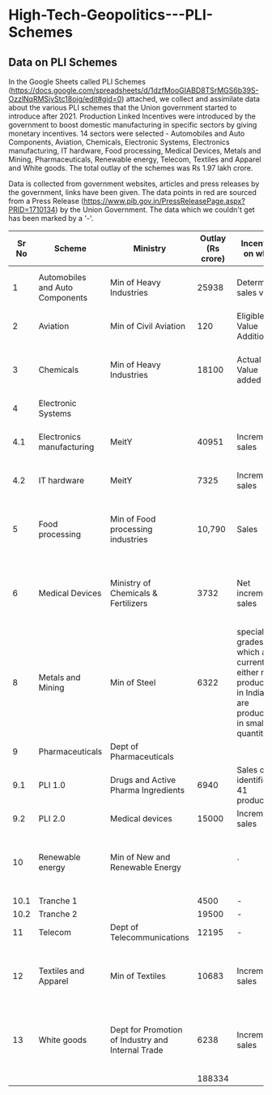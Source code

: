 # High-Tech-Geopolitics---PLI-Schemes
## Data on PLI Schemes 

In the Google Sheets called PLI Schemes (https://docs.google.com/spreadsheets/d/1dzfMooGIABD8TSrMGS6b39S-OzzlNqRMSjvStc18ojg/edit#gid=0) attached, we collect and assimilate data about the various PLI schemes that the Union government started to introduce after 2021.
Production Linked Incentives were introduced by the government to boost domestic manufacturing in specific sectors by giving monetary incentives. 14 sectors were selected - Automobiles and Auto Components, Aviation, Chemicals, Electronic Systems, Electronics manufacturing, IT hardware, Food processing, Medical Devices, Metals and Mining, Pharmaceuticals, Renewable energy, Telecom, Textiles and Apparel and White goods. The total outlay of the schemes was Rs 1.97 lakh crore. 

Data is collected from government websites, articles and press releases by the government, links have been given. 
The data points in red are sourced from a Press Release (https://www.pib.gov.in/PressReleasePage.aspx?PRID=1710134) by the Union Government. 
The data which we couldn't get has been marked by a '-'. 


| Sr No | Scheme                          | Ministry                                          | Outlay (Rs crore) | Incentive on what                                                                                     | Products                                                                                  | Percentage of incentive                                                    | Applications received     | Applications approved | Targeted Investment (Rs crore) | Total Investment (Rs crore) | Expected production (Rs crore) | Value Addition Target             | Targeted employment (direct) | Employment generated (direct) | Targeted employment (indirect) | Remarks                                                          | Website                                                                                                                                                                                                              |
| ----- | ------------------------------- | ------------------------------------------------- | ----------------- | ----------------------------------------------------------------------------------------------------- | ----------------------------------------------------------------------------------------- | -------------------------------------------------------------------------- | ------------------------- | --------------------- | ------------------------------ | --------------------------- | ------------------------------ | --------------------------------- | ---------------------------- | ----------------------------- | ------------------------------ | ---------------------------------------------------------------- | -------------------------------------------------------------------------------------------------------------------------------------------------------------------------------------------------------------------- |
| 1     | Automobiles and Auto Components | Min of Heavy Industries                           | 25938             | Determined sales value                                                                                | Fully made cars, componenets used specfically to make cars                                | 13-18% depending on sales                                                  | 115                       | 95                    | 45,016                         | 74,850                      | 231500                         |                                   | 750000                       | \-                            |                                | Includes two schemes, Auto component Champions and OEM champions | [Link](https://heavyindustries.gov.in/UserView?mid=2482)                                                                                                                                                             |
| 2     | Aviation                        | Min of Civil Aviation                             | 120               | Eligible Value Addition                                                                               | Drones and drone components                                                               | 20% of EVA                                                                 |                           | 23                    | 120                            | ?                           |                                |                                   |                              |                               |                                | Includes component and software manufactureres                   | [Link](https://www.civilaviation.gov.in/sites/default/files/Guidelines%20for%20the%20Operation%20of%20Production%20Linked%20Incentive%20Scheme%20%28PLI%29%20fro%20Drones%20and%20Drone%20Components_compressed.pdf) |
| 3     | Chemicals                       | Min of Heavy Industries                           | 18100             | Actual Value added                                                                                    | ACC batteries                                                                             | Percent of value added\*Battery capacity\*Actual sale of batteries         | 12                        | 4                     | 18100                          | ?                           | \-                             |                                   | 30 lakh                      | \-                            |                                | Adv. chemical cells, used for EVs and such applications          | [Link](https://heavyindustries.gov.in/UserView/index?mid=2487)                                                                                                                                                       |
| 4     | Electronic Systems              |                                                   |                   |                                                                                                       |                                                                                           |                                                                            |                           |                       |                                |                             |                                |                                   |                              |                               |                                |                                                                  |                                                                                                                                                                                                                      |
| 4.1   | Electronics manufacturing       | MeitY                                             | 40951             | Incremental sales                                                                                     | Mobile phones, specified electronics components                                           | 4 to 6% of incremental sales                                               | ?                         | 16                    | 40951                          | 11324                       | 1069432 (326000)               |                                   | 700000                       | 28636                         | 3x of direct                   | mobile phones manufacturing                                      | [Link](https://static.investindia.gov.in/2020-04/PLI%20Gazette%20Notification%20-%2001.04.20_0.pdf)                                                                                                                  |
| 4.2   | IT hardware                     | MeitY                                             | 7325              | Incremental sales                                                                                     | Laptops, tablets, PCs, servers                                                            | 1 to 4% of incremental sales                                               | ?                         | 14                    | 2,517                          | 123                         | 16753                          | 35-40%                            | 186000                       | 729                           |                                | PCs, laptops, bigger devices                                     | [Link](https://static.investindia.gov.in/s3fs-public/2021-03/PLI_for_IT_Hardware_Notification_dated_03032020.pdf)                                                                                                    |
| 5     | Food processing                 | Min of Food processing industries                 | 10,790            | Sales                                                                                                 | ready to cook/eat food, innovative/organic products, free range poultry products          | 4-10% of sales                                                             | ?                         | 149                   | 7722                           | 4165                        | 120267                         |                                   | 271403                       | 131913                        |                                | Diff for different types of food products                        | [Link](https://mofpi.gov.in/sites/default/files/guidelines_plisfpiwithcoveringltr_0.pdf)                                                                                                                             |
| 6     | Medical Devices                 | Ministry of Chemicals & Fertilizers               | 3732              | Net incremental sales                                                                                 | radiotherapy, radiology and imaging, anaesthetics and cardo-respiratory devices, implants | 5%                                                                         | ?                         | 26                    | 1059                           | 623.5                       |                                |                                   | 6411                         | 2445                          |                                |                                                                  |                                                                                                                                                                                                                      |
| 8     | Metals and Mining               | Min of Steel                                      | 6322              | specialty grades which are currently either not produced in India or are produced in small quantities | Specialty steel                                                                           | 4-12% over 5 years                                                         | 57 MOUs with 27 companies | \-                    | 39625                          | \-                          | 242838                         |                                   | 525000                       | \-                            |                                |                                                                  | [Link](https://steel.gov.in/)                                                                                                                                                                                        |
| 9     | Pharmaceuticals                 | Dept of Pharmaceuticals                           |                   |                                                                                                       |                                                                                           | 3-10% over 5 years                                                         |                           | 55                    | 17425                          | 18669                       | 775000                         |                                   | 100000                       | 13023                         |                                |                                                                  | [Link](https://pharmaceuticals.gov.in/)                                                                                                                                                                              |
| 9.1   | PLI 1.0                         | Drugs and Active Pharma Ingredients               | 6940              | Sales of identified 41 products                                                                       | Bulk drugs                                                                                |                                                                            |                           | 24                    |                                |                             |                                |                                   | 12140                        | 1900                          |                                |                                                                  | [Link](https://static.investindia.gov.in/s3fs-public/2021-06/PLI%20Medical%20devices%20Guidelines_22062021.pdf)                                                                                                      |
| 9.2   | PLI 2.0                         | Medical devices                                   | 15000             | Incremental sales                                                                                     | Pharmaceuticals                                                                           |                                                                            |                           | 55                    |                                |                             |                                |                                   | 4212                         | 23000                         |                                |                                                                  | [Link](https://www.investindia.gov.in/schemes-for-medical-devices-manufacturing)                                                                                                                                     |
| 10    | Renewable energy                | Min of New and Renewable Energy                   |                   | \`                                                                                                    | High efficiency solar PV modules                                                          | Based on sales, performance criteria and local value addition over 5 years |                           | 3                     | 32929(17200)                   | 8919                        | 32123                          |                                   | 6980 (30000)                 | 597                           |                                | Includes polysilicon+wafer+module+cell                           | [Link](https://mnre.gov.in/)                                                                                                                                                                                         |
| 10.1  | Tranche 1                       |                                                   | 4500              | \-                                                                                                    |                                                                                           |                                                                            |                           |                       |                                |                             |                                |                                   |                              |                               |                                |                                                                  |                                                                                                                                                                                                                      |
| 10.2  | Tranche 2                       |                                                   | 19500             | \-                                                                                                    |                                                                                           |                                                                            |                           |                       |                                |                             |                                |                                   |                              |                               |                                |                                                                  |                                                                                                                                                                                                                      |
| 11    | Telecom                         | Dept of Telecommunications                        | 12195             | \-                                                                                                    | Design led manufacturing                                                                  | 4-7% over 5 years                                                          |                           | 31                    | 3345 (3000)                    | 689                         | 181744 (2,00,000)              |                                   | 42047                        | 10587                         |                                |                                                                  | [Link](https://dot.gov.in/)                                                                                                                                                                                          |
| 12    | Textiles and Apparel            | Min of Textiles                                   | 10683             | Incremental sales                                                                                     | MMF textiles/fabrics                                                                      | Based on sales, performance criteria and local value addition over 5 years |                           | 64                    | 19798                          | 1366                        | 193926                         |                                   | 245362                       | \-                            |                                |                                                                  | [Link](https://texmin.nic.in/)                                                                                                                                                                                       |
| 13    | White goods                     | Dept for Promotion of Industry and Internal Trade | 6238              | Incremental sales                                                                                     | White good value chain                                                                    | 4-6% over 5 years                                                          |                           | 64                    | 6766                           | 862.3                       | 118255 (168000)                | ACs - 75% and LED lights - 70-75% | 47851 (400000)               | 7866                          |                                |                                                                  | [Link](https://www.investindia.gov.in/)                                                                                                                                                                              |
|       |                                 |                                                   | 188334            |                                                                                                       |                                                                                           |                                                                            |                           |                       |                                |                             |                                |                                   |                              |                               |                                |                                                                  |                                                                                                                                                                                                                      |
